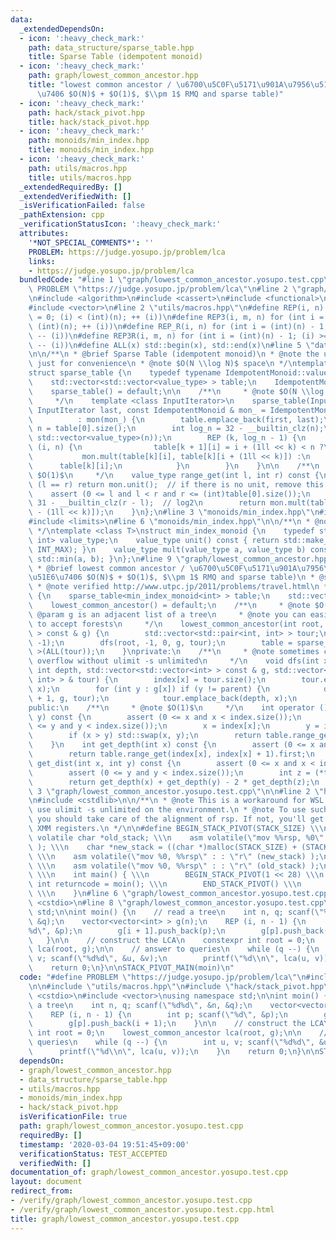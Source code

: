 ```yaml
---
data:
  _extendedDependsOn:
  - icon: ':heavy_check_mark:'
    path: data_structure/sparse_table.hpp
    title: Sparse Table (idempotent monoid)
  - icon: ':heavy_check_mark:'
    path: graph/lowest_common_ancestor.hpp
    title: "lowest common ancestor / \u6700\u5C0F\u5171\u901A\u7956\u5148 (\u524D\u51E6\
      \u7406 $O(N)$ + $O(1)$, $\\pm 1$ RMQ and sparse table)"
  - icon: ':heavy_check_mark:'
    path: hack/stack_pivot.hpp
    title: hack/stack_pivot.hpp
  - icon: ':heavy_check_mark:'
    path: monoids/min_index.hpp
    title: monoids/min_index.hpp
  - icon: ':heavy_check_mark:'
    path: utils/macros.hpp
    title: utils/macros.hpp
  _extendedRequiredBy: []
  _extendedVerifiedWith: []
  _isVerificationFailed: false
  _pathExtension: cpp
  _verificationStatusIcon: ':heavy_check_mark:'
  attributes:
    '*NOT_SPECIAL_COMMENTS*': ''
    PROBLEM: https://judge.yosupo.jp/problem/lca
    links:
    - https://judge.yosupo.jp/problem/lca
  bundledCode: "#line 1 \"graph/lowest_common_ancestor.yosupo.test.cpp\"\n#define\
    \ PROBLEM \"https://judge.yosupo.jp/problem/lca\"\n#line 2 \"graph/lowest_common_ancestor.hpp\"\
    \n#include <algorithm>\n#include <cassert>\n#include <functional>\n#include <utility>\n\
    #include <vector>\n#line 2 \"utils/macros.hpp\"\n#define REP(i, n) for (int i\
    \ = 0; (i) < (int)(n); ++ (i))\n#define REP3(i, m, n) for (int i = (m); (i) <\
    \ (int)(n); ++ (i))\n#define REP_R(i, n) for (int i = (int)(n) - 1; (i) >= 0;\
    \ -- (i))\n#define REP3R(i, m, n) for (int i = (int)(n) - 1; (i) >= (int)(m);\
    \ -- (i))\n#define ALL(x) std::begin(x), std::end(x)\n#line 5 \"data_structure/sparse_table.hpp\"\
    \n\n/**\n * @brief Sparse Table (idempotent monoid)\n * @note the unit is required\
    \ just for convenience\n * @note $O(N \\log N)$ space\n */\ntemplate <class IdempotentMonoid>\n\
    struct sparse_table {\n    typedef typename IdempotentMonoid::value_type value_type;\n\
    \    std::vector<std::vector<value_type> > table;\n    IdempotentMonoid mon;\n\
    \    sparse_table() = default;\n\n    /**\n     * @note $O(N \\log N)$ time\n\
    \     */\n    template <class InputIterator>\n    sparse_table(InputIterator first,\
    \ InputIterator last, const IdempotentMonoid & mon_ = IdempotentMonoid())\n  \
    \          : mon(mon_) {\n        table.emplace_back(first, last);\n        int\
    \ n = table[0].size();\n        int log_n = 32 - __builtin_clz(n);\n        table.resize(log_n,\
    \ std::vector<value_type>(n));\n        REP (k, log_n - 1) {\n            REP\
    \ (i, n) {\n                table[k + 1][i] = i + (1ll << k) < n ?\n         \
    \           mon.mult(table[k][i], table[k][i + (1ll << k)]) :\n              \
    \      table[k][i];\n            }\n        }\n    }\n\n    /**\n     * @note\
    \ $O(1)$\n     */\n    value_type range_get(int l, int r) const {\n        if\
    \ (l == r) return mon.unit();  // if there is no unit, remove this line\n    \
    \    assert (0 <= l and l < r and r <= (int)table[0].size());\n        int k =\
    \ 31 - __builtin_clz(r - l);  // log2\n        return mon.mult(table[k][l], table[k][r\
    \ - (1ll << k)]);\n    }\n};\n#line 3 \"monoids/min_index.hpp\"\n#include <climits>\n\
    #include <limits>\n#line 6 \"monoids/min_index.hpp\"\n\n/**\n * @note a semilattice\n\
    \ */\ntemplate <class T>\nstruct min_index_monoid {\n    typedef std::pair<T,\
    \ int> value_type;\n    value_type unit() const { return std::make_pair(std::numeric_limits<T>::max(),\
    \ INT_MAX); }\n    value_type mult(value_type a, value_type b) const { return\
    \ std::min(a, b); }\n};\n#line 9 \"graph/lowest_common_ancestor.hpp\"\n\n/**\n\
    \ * @brief lowest common ancestor / \u6700\u5C0F\u5171\u901A\u7956\u5148 (\u524D\
    \u51E6\u7406 $O(N)$ + $O(1)$, $\\pm 1$ RMQ and sparse table)\n * @see https://www.slideshare.net/yumainoue965/lca-and-rmq\n\
    \ * @note verified http://www.utpc.jp/2011/problems/travel.html\n */\nstruct lowest_common_ancestor\
    \ {\n    sparse_table<min_index_monoid<int> > table;\n    std::vector<int> index;\n\
    \    lowest_common_ancestor() = default;\n    /**\n     * @note $O(N)$\n     *\
    \ @param g is an adjacent list of a tree\n     * @note you can easily modify this\
    \ to accept forests\n     */\n    lowest_common_ancestor(int root, std::vector<std::vector<int>\
    \ > const & g) {\n        std::vector<std::pair<int, int> > tour;\n        index.assign(g.size(),\
    \ -1);\n        dfs(root, -1, 0, g, tour);\n        table = sparse_table<min_index_monoid<int>\
    \ >(ALL(tour));\n    }\nprivate:\n    /**\n     * @note sometimes causes stack\
    \ overflow without ulimit -s unlimited\n     */\n    void dfs(int x, int parent,\
    \ int depth, std::vector<std::vector<int> > const & g, std::vector<std::pair<int,\
    \ int> > & tour) {\n        index[x] = tour.size();\n        tour.emplace_back(depth,\
    \ x);\n        for (int y : g[x]) if (y != parent) {\n            dfs(y, x, depth\
    \ + 1, g, tour);\n            tour.emplace_back(depth, x);\n        }\n    }\n\
    public:\n    /**\n     * @note $O(1)$\n     */\n    int operator () (int x, int\
    \ y) const {\n        assert (0 <= x and x < index.size());\n        assert (0\
    \ <= y and y < index.size());\n        x = index[x];\n        y = index[y];\n\
    \        if (x > y) std::swap(x, y);\n        return table.range_get(x, y + 1).second;\n\
    \    }\n    int get_depth(int x) const {\n        assert (0 <= x and x < index.size());\n\
    \        return table.range_get(index[x], index[x] + 1).first;\n    }\n    int\
    \ get_dist(int x, int y) const {\n        assert (0 <= x and x < index.size());\n\
    \        assert (0 <= y and y < index.size());\n        int z = (*this)(x, y);\n\
    \        return get_depth(x) + get_depth(y) - 2 * get_depth(z);\n    }\n};\n#line\
    \ 3 \"graph/lowest_common_ancestor.yosupo.test.cpp\"\n\n#line 2 \"hack/stack_pivot.hpp\"\
    \n#include <cstdlib>\n\n/**\n * @note This is a workaround for WSL. We cannot\
    \ use ulimit -s unlimited on the environment.\n * @note To use such techniques,\
    \ you should take care of the alignment of rsp. If not, you'll get SIGSEGV around\
    \ XMM registers.\n */\n\n#define BEGIN_STACK_PIVOT(STACK_SIZE) \\\n    static\
    \ volatile char *old_stack; \\\n    asm volatile(\"mov %%rsp, %0\" : \"=r\" (old_stack)\
    \ ); \\\n    char *new_stack = ((char *)malloc(STACK_SIZE) + (STACK_SIZE) - 0x10);\
    \ \\\n    asm volatile(\"mov %0, %%rsp\" : : \"r\" (new_stack) );\n\n#define END_STACK_PIVOT()\
    \ \\\n    asm volatile(\"mov %0, %%rsp\" : : \"r\" (old_stack) );\n\n#define STACK_PIVOT_MAIN(moin)\
    \ \\\n    int main() { \\\n        BEGIN_STACK_PIVOT(1 << 28) \\\n        static\
    \ int returncode = moin(); \\\n        END_STACK_PIVOT() \\\n        return returncode;\
    \ \\\n    }\n#line 6 \"graph/lowest_common_ancestor.yosupo.test.cpp\"\n#include\
    \ <cstdio>\n#line 8 \"graph/lowest_common_ancestor.yosupo.test.cpp\"\nusing namespace\
    \ std;\n\nint moin() {\n    // read a tree\n    int n, q; scanf(\"%d%d\", &n,\
    \ &q);\n    vector<vector<int> > g(n);\n    REP (i, n - 1) {\n        int p; scanf(\"\
    %d\", &p);\n        g[i + 1].push_back(p);\n        g[p].push_back(i + 1);\n \
    \   }\n\n    // construct the LCA\n    constexpr int root = 0;\n    lowest_common_ancestor\
    \ lca(root, g);\n\n    // answer to queries\n    while (q --) {\n        int u,\
    \ v; scanf(\"%d%d\", &u, &v);\n        printf(\"%d\\n\", lca(u, v));\n    }\n\
    \    return 0;\n}\n\nSTACK_PIVOT_MAIN(moin)\n"
  code: "#define PROBLEM \"https://judge.yosupo.jp/problem/lca\"\n#include \"graph/lowest_common_ancestor.hpp\"\
    \n\n#include \"utils/macros.hpp\"\n#include \"hack/stack_pivot.hpp\"\n#include\
    \ <cstdio>\n#include <vector>\nusing namespace std;\n\nint moin() {\n    // read\
    \ a tree\n    int n, q; scanf(\"%d%d\", &n, &q);\n    vector<vector<int> > g(n);\n\
    \    REP (i, n - 1) {\n        int p; scanf(\"%d\", &p);\n        g[i + 1].push_back(p);\n\
    \        g[p].push_back(i + 1);\n    }\n\n    // construct the LCA\n    constexpr\
    \ int root = 0;\n    lowest_common_ancestor lca(root, g);\n\n    // answer to\
    \ queries\n    while (q --) {\n        int u, v; scanf(\"%d%d\", &u, &v);\n  \
    \      printf(\"%d\\n\", lca(u, v));\n    }\n    return 0;\n}\n\nSTACK_PIVOT_MAIN(moin)\n"
  dependsOn:
  - graph/lowest_common_ancestor.hpp
  - data_structure/sparse_table.hpp
  - utils/macros.hpp
  - monoids/min_index.hpp
  - hack/stack_pivot.hpp
  isVerificationFile: true
  path: graph/lowest_common_ancestor.yosupo.test.cpp
  requiredBy: []
  timestamp: '2020-03-04 19:51:45+09:00'
  verificationStatus: TEST_ACCEPTED
  verifiedWith: []
documentation_of: graph/lowest_common_ancestor.yosupo.test.cpp
layout: document
redirect_from:
- /verify/graph/lowest_common_ancestor.yosupo.test.cpp
- /verify/graph/lowest_common_ancestor.yosupo.test.cpp.html
title: graph/lowest_common_ancestor.yosupo.test.cpp
---
```

